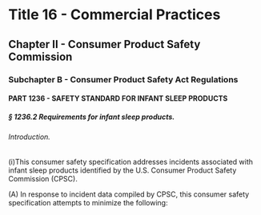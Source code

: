 
# Title 16 - Commercial Practices
## Chapter II - Consumer Product Safety Commission
### Subchapter B - Consumer Product Safety Act Regulations
#### PART 1236 - SAFETY STANDARD FOR INFANT SLEEP PRODUCTS
##### § 1236.2 Requirements for infant sleep products.
###### Introduction.

(i)This consumer safety specification addresses incidents associated with infant sleep products identified by the U.S. Consumer Product Safety Commission (CPSC).

(A) In response to incident data compiled by CPSC, this consumer safety specification attempts to minimize the following:
